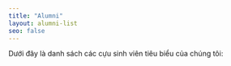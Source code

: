 ```yaml
---
title: "Alumni"
layout: alumni-list
seo: false
---
```


Dưới đây là danh sách các cựu sinh viên tiêu biểu của chúng tôi:
